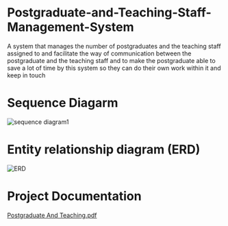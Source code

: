 # Postgraduate-and-Teaching-Staff-Management-System
A system that manages the number of postgraduates and the teaching staff assigned to and facilitate the way of communication
between the postgraduate and the teaching staff
and to make the postgraduate able to save a lot of
time by this system so they can do their own work
within it and keep in touch

# Sequence Diagarm
![sequence diagram1](https://user-images.githubusercontent.com/45799323/137001351-5df0f69d-848d-43a3-aadc-9371c8c17bdc.png)

# Entity relationship diagram (ERD)
![ERD](https://user-images.githubusercontent.com/45799323/137003770-6878946a-d50c-4515-afc4-849bed9f63d0.jpg)

# Project Documentation
[Postgraduate And Teaching.pdf](https://github.com/AyaElMoatazBellah/Postgraduate-and-Teaching-Staff-Management-System/files/7331953/Postgraduate.And.Teaching.pdf)

